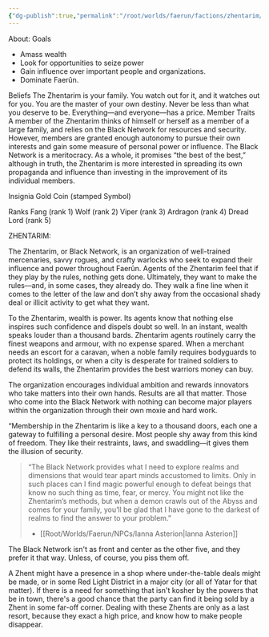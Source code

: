 ```yaml
---
{"dg-publish":true,"permalink":"/root/worlds/faerun/factions/zhentarim/","tags":["Faerun"]}
---
```



About:
Goals
- Amass wealth
- Look for opportunities to seize power
- Gain influence over important people and organizations.
- Dominate Faerûn.

Beliefs
The Zhentarim is your family. You watch out for it, and it watches out for you.
You are the master of your own destiny. Never be less than what you deserve to be.
Everything—and everyone—has a price.
Member Traits
A member of the Zhentarim thinks of himself or herself as a member of a large family, and relies on the Black Network for resources and security. However, members are granted enough autonomy to pursue their own interests and gain some measure of personal power or influence. The Black Network is a meritocracy. As a whole, it promises “the best of the best,” although in truth, the Zhentarim is more interested in spreading its own propaganda and influence than investing in the improvement of its individual members.

Insignia
Gold Coin (stamped Symbol)

Ranks
Fang (rank 1)
Wolf (rank 2)
Viper (rank 3)
Ardragon (rank 4)
Dread Lord (rank 5)

ZHENTARIM:

The Zhentarim, or Black Network, is an organization of well-trained mercenaries, savvy rogues, and crafty warlocks who seek to expand their influence and power throughout Faerûn. Agents of the Zhentarim feel that if they play by the rules, nothing gets done. Ultimately, they want to make the rules—and, in some cases, they already do. They walk a fine line when it comes to the letter of the law and don’t shy away from the occasional shady deal or illicit activity to get what they want.

To the Zhentarim, wealth is power. Its agents know that nothing else inspires such confidence and dispels doubt so well. In an instant, wealth speaks louder than a thousand bards. Zhentarim agents routinely carry the finest weapons and armour, with no expense spared. When a merchant needs an escort for a caravan, when a noble family requires bodyguards to protect its holdings, or when a city is desperate for trained soldiers to defend its walls, the Zhentarim provides the best warriors money can buy.

The organization encourages individual ambition and rewards innovators who take matters into their own hands. Results are all that matter. Those who come into the Black Network with nothing can become major players within the organization through their own moxie and hard work.

“Membership in the Zhentarim is like a key to a thousand doors, each one a gateway to fulfilling a personal desire. Most people shy away from this kind of freedom. They like their restraints, laws, and swaddling—it gives them the illusion of security.


> “The Black Network provides what I need to explore realms and dimensions that would tear apart minds accustomed to limits. Only in such places can I find magic powerful enough to defeat beings that know no such thing as time, fear, or mercy. You might not like the Zhentarim’s methods, but when a demon crawls out of the Abyss and comes for your family, you’ll be glad that I have gone to the darkest of realms to find the answer to your problem.”
> - [[Root/Worlds/Faerun/NPCs/Ianna Asterion\|Ianna Asterion]]


The Black Network isn't as front and center as the other five, and they prefer it that way. Unless, of course, you piss them off.

A Zhent might have a presence in a shop where under-the-table deals might be made, or in some Red Light District in a major city (or all of Yatar for that matter). If there is a need for something that isn't kosher by the powers that be in town, there's a good chance that the party can find it being sold by a Zhent in some far-off corner. Dealing with these Zhents are only as a last resort, because they exact a high price, and know how to make people disappear.